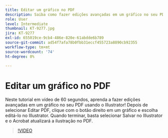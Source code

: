 ```yaml
---
title: Editar um gráfico no PDF
description: Saiba como fazer edições avançadas em um gráfico no seu PDF usando o Illustrator
role: User
level: Intermediate
thumbnail: KT-9277.jpg
jira: KT-9277
exl-id: 655019ce-9cb4-486e-820e-61abdde6b789
source-git-commit: ad54f7afa78b0fbb31eccf455723a8890cb92355
workflow-type: tm+mt
source-wordcount: '74'
ht-degree: 0%

---
```


# Editar um gráfico no PDF

Neste tutorial em vídeo de 60 segundos, aprenda a fazer edições avançadas em um gráfico no seu PDF usando o Illustrator! Depois de selecionar Editar PDF, clique com o botão direito em um gráfico e escolha editá-lo no Illustrator. Quando terminar, basta selecionar Salvar no Illustrator e o Acrobat atualizará a ilustração no PDF.

>[!VIDEO](https://video.tv.adobe.com/v/338277?quality=12&learn=on&hidetitle=true)
